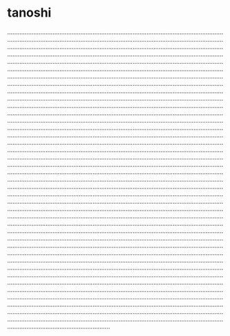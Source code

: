 # tanoshi

...........................................................................................................................................................................................................................................................................................................................................................................................................................................................................................................................................................................................................................................................................................................................................................................................................................................................................................................................................................................................................................................................................................................................................................................................................................................................................................................................................................................................................................................................................................................................................................................................................................................................................................................................................................................................................................................................................................................................................................................................................................................................................................................................................................................................................................................................................................................................................................................................................................................................................................................................................................................................................................................................................................................................................................................................................................................................................................................................................................................................................................................................................................................................................................................................................................................................................................................................................................................................................................................................................................................................................................................................................................................................................................................................................................................................................................................................................................................................................................................................................................................................................................................................................................................................................................................................................................................................................................................................................................................................................................................................................................................................................................................................................................................................................................................................................................................................................................................................................................................................................................................................................................................................................................................................................................